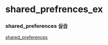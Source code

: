 # shared_prefrences_ex

### shared_preferences 실습
[shared_preferences](https://pub.dev/packages/shared_preferences)
